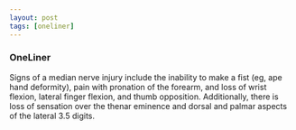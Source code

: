 ```yaml
---
layout: post
tags: [oneliner]
---
```



### OneLiner

Signs of a median nerve injury include the inability to make a fist (eg, ape hand deformity), pain with pronation of the forearm, and loss of wrist flexion, lateral finger flexion, and thumb opposition. Additionally, there is loss of sensation over the thenar eminence and dorsal and palmar aspects of the lateral 3.5 digits.
